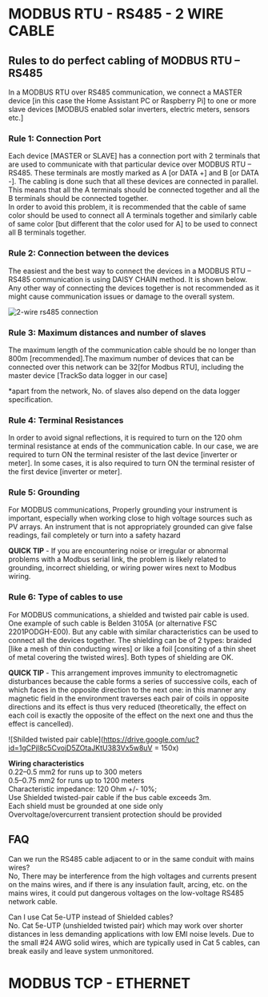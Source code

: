 # MODBUS RTU - RS485 - 2 WIRE CABLE

## Rules to do perfect cabling of MODBUS RTU – RS485

In a MODBUS RTU over RS485 communication, we connect a MASTER device \[in this case the Home Assistant PC or Raspberry Pi\] to one or more slave devices \[MODBUS enabled solar inverters, electric meters, sensors etc.\]

### Rule 1: Connection Port

Each device \[MASTER or SLAVE\] has a connection port with 2 terminals that are used to communicate with that particular device over MODBUS RTU – RS485. These terminals are mostly marked as A \[or DATA +\] and B \[or DATA -\]. The cabling is done such that all these devices are connected in parallel. This means that all the A terminals should be connected together and all the B terminals should be connected together.  
In order to avoid this problem, it is recommended that the cable of same color should be used to connect all A terminals together and similarly cable of same color \[but different that the color used for A\] to be used to connect all B terminals together.

### Rule 2: Connection between the devices

The easiest and the best way to connect the devices in a MODBUS RTU – RS485 communication is using DAISY CHAIN method. It is shown below. Any other way of connecting the devices together is not recommended as it might cause communication issues or damage to the overall system.

![2-wire rs485 connection](https://drive.google.com/uc?id=1FkbFuVAs5r0fhhwS7tb8BNOn2Aoa6TuG)

### Rule 3: Maximum distances and number of slaves

The maximum length of the communication cable should be no longer than 800m \[recommended\].The maximum number of devices that can be connected over this network can be 32\[for Modbus RTU\], including the master device \[TrackSo data logger in our case\]

\*apart from the network, No. of slaves also depend on the data logger specification.

### Rule 4: Terminal Resistances

In order to avoid signal reflections, it is required to turn on the 120 ohm terminal resistance at ends of the communication cable. In our case, we are required to turn ON the terminal resister of the last device \[inverter or meter\]. In some cases, it is also required to turn ON the terminal resister of the first device \[inverter or meter\].

### Rule 5: Grounding

For MODBUS communications, Properly grounding your instrument is important, especially when working close to high voltage sources such as PV arrays. An instrument that is not appropriately grounded can give false readings, fail completely or turn into a safety hazard

**QUICK TIP** \- If you are encountering noise or irregular or abnormal problems with a Modbus serial link, the problem is likely related to grounding, incorrect shielding, or wiring power wires next to Modbus wiring.

### Rule 6: Type of cables to use

For MODBUS communications, a shielded and twisted pair cable is used. One example of such cable is Belden 3105A (or alternative FSC 2201PODGH-E00). But any cable with similar characteristics can be used to connect all the devices together. The shielding can be of 2 types: braided \[like a mesh of thin conducting wires\] or like a foil \[consiting of a thin sheet of metal covering the twisted wires\]. Both types of shielding are OK.

**QUICK TIP** - This arrangement improves immunity to electromagnetic disturbances because the cable forms a series of successive coils, each of which faces in the opposite direction to the next one: in this manner any magnetic field in the environment traverses each pair of coils in opposite directions and its effect is thus very reduced (theoretically, the effect on each coil is exactly the opposite of the effect on the next one and thus the effect is cancelled).

![Shilded twisted pair cable](https://drive.google.com/uc?id=1gCPjl8c5CvojD5ZOtaJKtU383Vx5w8uV = 150x)

**Wiring characteristics**  
0.22–0.5 mm2 for runs up to 300 meters  
0.5–0.75 mm2 for runs up to 1200 meters  
Characteristic impedance: 120 Ohm +/- 10%;  
Use Shielded twisted-pair cable if the bus cable exceeds 3m.  
Each shield must be grounded at one side only  
Overvoltage/overcurrent transient protection should be provided

## FAQ

Can we run the RS485 cable adjacent to or in the same conduit with mains wires?  
No, There may be interference from the high voltages and currents present on the mains wires, and if there is any insulation fault, arcing, etc. on the mains wires, it could put dangerous voltages on the low-voltage RS485 network cable.

Can I use Cat 5e-UTP instead of Shielded cables?  
No. Cat 5e-UTP (unshielded twisted pair) which may work over shorter distances in less demanding applications with low EMI noise levels. Due to the small #24 AWG solid wires, which are typically used in Cat 5 cables, can break easily and leave system unmonitored.

# MODBUS TCP - ETHERNET

